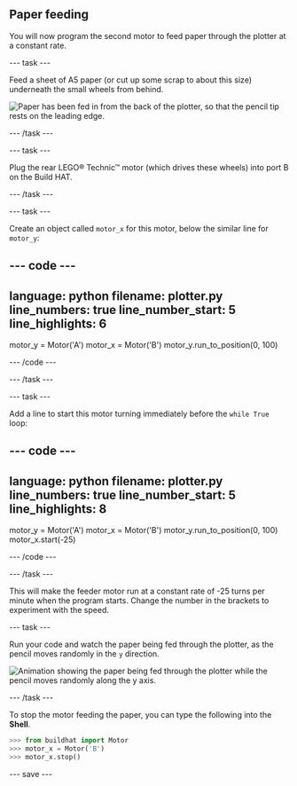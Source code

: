 ## Paper feeding

You will now program the second motor to feed paper through the plotter at a constant rate.

--- task ---

Feed a sheet of A5 paper (or cut up some scrap to about this size) underneath the small wheels from behind.

![Paper has been fed in from the back of the plotter, so that the pencil tip rests on the leading edge.](imgaes/paper_in.jpg)

--- /task ---

--- task ---

Plug the rear LEGO® Technic™ motor (which drives these wheels) into port B on the Build HAT. 

--- /task ---

--- task ---

Create an object called `motor_x` for this motor, below the similar line for `motor_y`:

--- code ---
---
language: python
filename: plotter.py
line_numbers: true
line_number_start: 5
line_highlights: 6
---
motor_y = Motor('A')
motor_x = Motor('B')
motor_y.run_to_position(0, 100)

--- /code ---

--- /task ---

--- task ---

Add a line to start this motor turning immediately before the `while True` loop:

--- code ---
---
language: python
filename: plotter.py
line_numbers: true
line_number_start: 5
line_highlights: 8
---
motor_y = Motor('A')
motor_x = Motor('B')
motor_y.run_to_position(0, 100)
motor_x.start(-25)

--- /code ---

--- /task ---

This will make the feeder motor run at a constant rate of -25 turns per minute when the program starts. Change the number in the brackets to experiment with the speed. 

--- task ---

Run your code and watch the paper being fed through the plotter, as the pencil moves randomly in the `y` direction.

![Animation showing the paper being fed through the plotter while the pencil moves randomly along the y axis.](images/feeding_paper.gif)

--- /task ---

To stop the motor feeding the paper, you can type the following into the **Shell**. 

```python
>>> from buildhat import Motor
>>> motor_x = Motor('B')
>>> motor_x.stop()
```

--- save ---


